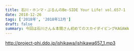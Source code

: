 ```yaml
---
title: 石川・ホンマ・ぶるんのBe-SIDE Your Life! vol.657-1
date: 2018-12-26
tags: ['2018年', '2018年12月']
draft: false
summary: 今回は石川さん＆本間さん初めてのスカイダイビングKAGAWA
---
```


http://project-phi.ddo.jp/ishikawa/ishikawa657_1.mp3
